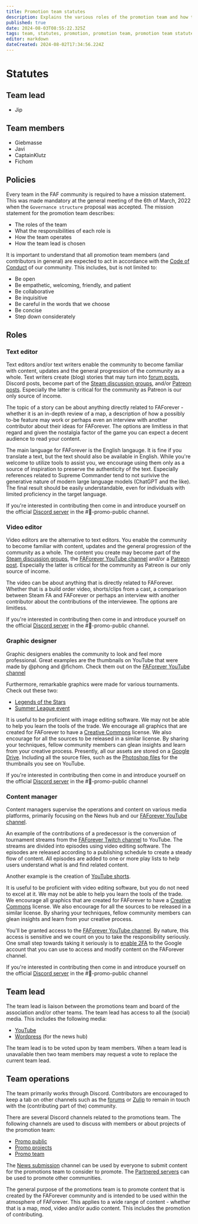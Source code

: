 ```yaml
---
title: Promotion team statutes
description: Explains the various roles of the promotion team and how the team is organized.
published: true
date: 2024-08-03T08:55:22.325Z
tags: team, statutes, promotion, promotion team, promotion team statutes, promo team, promo team statutes, promo, youtube
editor: markdown
dateCreated: 2024-08-02T17:34:56.224Z
---
```


# Statutes

## Team lead

  - Jip
  
## Team members

  - Giebmasse
  - Javi
  - CaptainKlutz
  - Fichom

## Policies

Every team in the FAF community is required to have a mission statement. This was made mandatory at the general meeting of the 6th of March, 2022 when the `Governance structure` proposal was accepted. The mission statement for the promotion team describes:

 - The roles of the team
 - What the responsibilities of each role is
 - How the team operates
 - How the team lead is chosen

It is important to understand that all promotion team members (and contributors in general) are expected to act in accordance with the [Code of Conduct](https://forum.faforever.com/topic/2051/faf-code-of-conduct/1) of our community. This includes, but is not limited to:

 - Be open
 - Be empathetic, welcoming, friendly, and patient
 - Be collaborative
 - Be inquisitive
 - Be careful in the words that we choose
 - Be concise
 - Step down considerately
 
## Roles

### Text editor

Text editors and/or text writers enable the community to become familiar with content, updates and the general progression of the community as a whole. Text writers create (blog) stories that may turn into [forum posts](https://forum.faforever.com/category/3/blogs), Discord posts, become part of the [Steam discussion groups](https://steamcommunity.com/app/9420/discussions/), and/or [Patreon posts](https://www.patreon.com/faf). Especially the latter is critical for the community as Patreon is our only source of income.

The topic of a story can be about anything directly related to FAForever - whether it is an in-depth review of a map, a description of how a possibly to-be feature may work or perhaps even an interview with another contributor about their ideas for FAForever. The options are limitless in that regard and given the nostalgia factor of the game you can expect a decent audience to read your content.

The main language for FAForever is the English langauge. It is fine if you translate a text, but the text should also be available in English. While you're welcome to utilize tools to assist you, we encourage using them only as a source of inspiration to preserve the authenticity of the text. Especially references related to Supreme Commander tend to not surivive the generative nature of modern large language models (ChatGPT and the like). The final result should be easily understandable, even for individuals with limited proficiency in the target language.

If you're interested in contributing then come in and introduce yourself on the official [Discord server](https://discord.gg/DCNr4cvejN) in the #📰-promo-public channel.

### Video editor

Video editors are the alternative to text editors. You enable the community to become familiar with content, updates and the general progression of the community as a whole. The content you create may become part of the [Steam discussion groups](https://steamcommunity.com/app/9420/discussions/), the [FAForever YouTube channel](https://www.youtube.com/@ForgedAllianceForever) and/or a [Patreon post](https://www.patreon.com/faf). Especially the latter is critical for the community as Patreon is our only source of income.

The video can be about anything that is directly related to FAForever. Whether that is a build order video, shorts/clips from a cast, a comparison between Steam FA and FAForever or perhaps an interview with another contributor about the contributions of the interviewee. The options are limitless.

If you're interested in contributing then come in and introduce yourself on the official [Discord server](https://discord.gg/DCNr4cvejN) in the #📰-promo-public channel.

### Graphic designer

Graphic designers enables the community to look and feel more professional. Great examples are the thumbnails on YouTube that were made by @phong and @fichom. Check them out on the [FAForever YouTube channel](https://www.youtube.com/@ForgedAllianceForever/playlists)

Furthermore, remarkable graphics were made for various tournaments. Check out these two:

- [Legends of the Stars](https://forum.faforever.com/topic/5302/2022-legend-of-the-stars-world-championship-playoffs)
- [Summer League event](https://forum.faforever.com/topic/6217/summer-league-2023-event)

It is useful to be proficient with image editing software. We may not be able to help you learn the tools of the trade. We encourage all graphics that are created for FAForever to have a [Creative Commons](https://creativecommons.org/licenses/) license. We also encourage for all the sources to be released in a similar license. By sharing your techniques, fellow community members can glean insights and learn from your creative process. Presently, all our assets are stored on a [Google Drive](https://drive.google.com/drive/folders/1yOx6GB6ERi6eKZEsEQGytPboVdfWm_K6). Including all the source files, such as the [Photoshop files](https://drive.google.com/drive/folders/1qMxUdCkOAbprLBMRUP_B6xqi_odUZPnD) for the thumbnails you see on YouTube.

If you're interested in contributing then come in and introduce yourself on the official [Discord server](https://discord.gg/DCNr4cvejN) in the #📰-promo-public channel

### Content manager

Content managers supervise the operations and content on various media platforms, primarily focusing on the News hub and our [FAForever YouTube channel](https://www.youtube.com/@ForgedAllianceForever).

An example of the contributions of a predecessor is the conversion of tournament streams from the [FAForever Twitch channel](https://www.twitch.tv/forgedallianceforever) to YouTube. The streams are divided into episodes using video editing software. The episodes are released according to a publishing schedule to create a steady flow of content. All episodes are added to one or more play lists to help users understand what is and find related content.

Another example is the creation of [YouTube shorts](https://www.youtube.com/@ForgedAllianceForever/shorts).

It is useful to be proficient with video editing software, but you do not need to excel at it. We may not be able to help you learn the tools of the trade. We encourage all graphics that are created for FAForever to have a [Creative Commons](https://creativecommons.org/licenses/) license. We also encourage for all the sources to be released in a similar license. By sharing your techniques, fellow community members can glean insights and learn from your creative process.

You'll be granted access to the [FAForever YouTube channel](https://www.youtube.com/@ForgedAllianceForever). By nature, this access is sensitive and we count on you to take the responsibility seriously. One small step towards taking it seriously is to [enable 2FA](https://support.google.com/accounts/answer/185839) to the Google account that you can use to access and modify content on the FAForever channel.

If you're interested in contributing then come in and introduce yourself on the official [Discord server](https://discord.gg/DCNr4cvejN) in the #📰-promo-public channel

## Team lead

The team lead is liaison between the promotions team and board of the association and/or other teams. The team lead has access to all the (social) media. This includes the following media:

- [YouTube](https://www.youtube.com/c/ForgedAllianceForever)
- [Wordpress](https://direct.faforever.com/wp-login.php) (for the news hub)

The team lead is to be voted upon by team members. When a team lead is unavailable then two team members may request a vote to replace the current team lead. 

## Team operations

The team primarily works through Discord. Contributors are encouraged to keep a tab on other channels such as the [forums](https://forum.faforever.com/) or [Zulip](https://faforever.zulipchat.com/) to remain in touch with the (contributing part of the) community.

There are several Discord channels related to the promotions team. The following channels are used to discuss with members or about projects of the promotion team:

- [Promo public](https://discord.gg/DCNr4cvejN)
- [Promo projects](https://discord.gg/PKSXDdsNJD)
- [Promo team](https://discord.gg/8Ja3TBXGx2)

The [News submission](https://discord.gg/fNCdNBGKcP) channel can be used by everyone to submit content for the promotions team to consider to promote. The [Partnered servers](https://discord.gg/WYYTE8uKs5) can be used to promote other communities.

The general purpose of the promotions team is to promote content that is created by the FAForever community and is intended to be used within the atmosphere of FAForever. This applies to a wide range of content - whether that is a map, mod, video and/or audio content. This includes the promotion of contributing.

<!-- 
#### Team Leader
- The team leader is the liaison with the Association Board and other FAF Teams
- The team leader is to be voted upon by team members
- If the team leader is no longer fit for the position a minimum of two team members may request that a vote be cast to replace the current team leader. This can not be used within a 6-month window of the last request to vote on a new team leader.
- The team leader has the final say on the content of the NewsHub
- The team leader has the final say on the content on official social media channels, including Patreon
- The team leader has the final say on the content on the website
#### Team membership
- Anyone interested can apply by messaging the team leader and are encouraged to specify how they want to help.
- Applicants are to be then discussed with the team and voted upon on. A majority is needed to be approved to the team with the team leader being the tiebreaker vote
- Team members may be removed at any time due to inactivity or if the member is no longer suitable for their position by a Majority Vote of the whole team.

#### Team Responsibilities
- Create a steady flow of content for the NewsHub whether that is weekly, bi-weekly or monthly.
- Maintain a steady flow of content on the FAF YouTube this can be Weekly, Bi-weekly or Monthly
- Maintain the FAForever.com website with up-to-date information (Tutorials/guides, patch notes, new features etc.)
- Look for new ways to promote FAF (on and off the platform)
- Communicate with other communities for opportunities of collaborating (Tournaments)
- Focus on the onboarding of new players to faf (from account creation to first game)
- Promote community-made content (maps, mods etc)
- Promote all official FAF tournament (Organised via the Tournaments Team)
- Update Patreon bi-monthly with written post or YouTube video's
- Maintain Social Media Platforms with updated not limited to Facebook, Twitter, Reddit 

-->